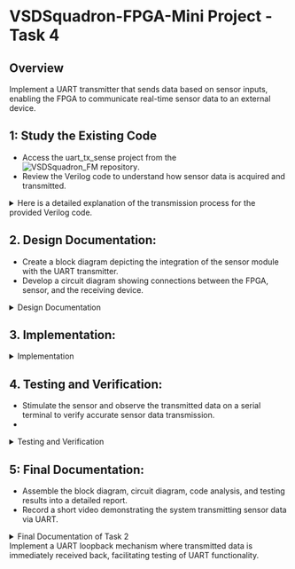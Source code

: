 
# VSDSquadron-FPGA-Mini Project - Task 4

## Overview
Implement a UART transmitter that sends data based on sensor inputs, enabling the FPGA to communicate real-time sensor data to an external device.

## 1: Study the Existing Code
-	Access the uart_tx_sense project from the ![VSDSquadron_FM repository](https://github.com/thesourcerer8/VSDSquadron_FM/tree/53840bb096ec59b11f26a0b5e362711b12540dbd/uart_tx_sense).
-	Review the Verilog code to understand how sensor data is acquired and transmitted.

<details>
<summary>Here is a detailed explanation of the transmission process for the provided Verilog code. </summary>

# Transmission Process of Verilog Code

## Overview

The provided Verilog code implements a simple UART (Universal Asynchronous Receiver Transmitter) transmission module, along with RGB LED control. It generates a 9600 Hz clock from a higher frequency oscillator and uses this clock to send a byte of data over UART while controlling RGB LEDs based on the frequency counter.

## Structure of the Code

The code consists of two main modules:
1. `top`
2. `uart_tx_8n1`

### 1. Top Module

#### Module Declaration

```verilog
module top (
  output wire led_red,
  output wire led_blue,
  output wire led_green,
  output wire uarttx,
  input wire hw_clk
);
```

#### Signal Declaration

- Outputs: Red, Blue, and Green LEDs, UART transmission pin.
- Input: Hardware clock.

#### Internal Components

- **Instant Oscillator**: 
  - A high-frequency oscillator (`SB_HFOSC`) generates a base clock signal.
  
- **Frequency Counter**: 
  - A 28-bit register (`frequency_counter_i`) is used to count clock cycles.

#### Clock Generation for 9600 Hz

```verilog
reg clk_9600 = 0;
reg [31:0] cntr_9600 = 32'b0;
parameter period_9600 = 625;
```

This section generates a 9600 Hz clock signal from the oscillator's output (12 MHz) using a counter. The counter increments on every rising edge of `int_osc` and toggles `clk_9600` after 625 counts (representing 9600 Hz).

#### UART Transmission

```verilog
uart_tx_8n1 DanUART (.clk (clk_9600), .txbyte("D"), .senddata(frequency_counter_i[24]), .tx(uarttx));
```

Here, the `uart_tx_8n1` module is instantiated to handle UART transmission. It sends the character "D" when `frequency_counter_i[24]` is high, triggering the transmission.

### 2. UART Module (`uart_tx_8n1`)

#### Module Declaration

```verilog
module uart_tx_8n1 (
    clk,
    txbyte,
    senddata,
    txdone,
    tx
);
```

#### Signal Declaration

- Inputs: Clock, the byte to transmit (`txbyte`), and a signal to trigger transmission (`senddata`).
- Outputs: `txdone` (indicates transmission completion) and UART transmission signal `tx`.

#### State Machine for Transmission

The module implements a state machine with the following states:
- **STATE_IDLE**: Waiting for transmission trigger.
- **STATE_STARTTX**: Sending the start bit (low).
- **STATE_TXING**: Transmitting data bits (low to high).
- **STATE_TXDONE**: Completing the transmission and sending the stop bit (high).

#### Transmission Process Logic

The logic block reacts to clock edges and includes conditions for each state:
- In **STATE_IDLE**, if `senddata` is high, it transitions to **STATE_STARTTX**.
- In **STATE_STARTTX**, it sends a start bit (low).
- In **STATE_TXING**, it sends the 8 data bits, shifting the byte right.
- In **STATE_TXDONE**, it sends the stop bit (high) and returns to **STATE_IDLE**, indicating the transmission is complete.

## LED Driver

```verilog
SB_RGBA_DRV RGB_DRIVER (
  .RGBLEDEN(1'b1),
  .RGB0PWM (frequency_counter_i[24]&frequency_counter_i[23]),
  .RGB1PWM (frequency_counter_i[24]&~frequency_counter_i[23]),
  .RGB2PWM (~frequency_counter_i[24]&frequency_counter_i[23]),
  .CURREN  (1'b1),
  .RGB0    (led_green),
  .RGB1    (led_blue),
  .RGB2    (led_red)
);
```

This section drives the RGB LEDs' brightness based on bits from `frequency_counter_i`, which allows for a dynamic change in LED colors in sync with the oscillator frequency.

## I/O Pin Assignments

```verilog
set_io  led_green 40
set_io  led_red	39
set_io  led_blue 41
set_io  uarttx 14
set_io  hw_clk 20
```

This specifies the physical pin assignments for the FPGA or hardware where the signals will be connected.

## Conclusion

In summary, the Verilog code implements a UART transmitter alongside RGB LED functionality. The key steps in the transmission process are:
1. Generating a 9600 Hz clock from a higher frequency using a counter.
2. Triggering the transmission when certain conditions are met.
3. Utilizing a state machine to manage the
</details>
  
## 2. Design Documentation:
-	Create a block diagram depicting the integration of the sensor module with the UART transmitter.
-	Develop a circuit diagram showing connections between the FPGA, sensor, and the receiving device.


<details>
<summary>Design Documentation</summary>
  
Create a block diagram illustrating the UART Tx architecture.

![VSDSquadron-FPGA-Mini Project - Task 4 1](https://github.com/user-attachments/assets/ac16e495-5d72-4623-957c-569992a6ecf3)


Develop a detailed circuit diagram showing connections between the FPGA and any peripheral devices used.

![VSDSquadron-FPGA-Mini Project - Task 4 2](https://github.com/user-attachments/assets/8b220b98-490b-4111-8a5f-776baa352154)


</details>

## 3. Implementation:
<details>
<summary>Implementation</summary>
    
### **Hardware Setup**

- Refer to the [VSDSquadron FPGA Mini Datasheet](https://www.vlsisystemdesign.com/wp-content/uploads/2025/01/VSDSquadronFMDatasheet.pdf)
 for board details and pinout specifications.
- Set up the hardware according to the circuit diagram, ensuring proper sensor interfacing.
-	Synthesize and load the Verilog code onto the FPGA.

  ![image](https://github.com/user-attachments/assets/2b0adc95-aefd-413d-86a2-c0dc65b42b20)

    or in VM provided by VSD, in Devices -> USB

  ![image](https://github.com/user-attachments/assets/848be0a3-a1fa-457c-837b-dc11097a178a)

### **steps for compiling and flashing**

   open a termin window, cd to uart_loopback folder and execute below described comand sequence.

   ![image](https://github.com/user-attachments/assets/f4d5efd6-f14b-467d-a250-ec9733383f3e)

### **Execution Sequence**
```
lsusb # To check if Fpga is connected
```
   ![image](https://github.com/user-attachments/assets/e756da51-45cb-43f7-b6fa-ea4fb10c6c7c)     
```
make clean # Clear out old compilation artifacts

make build # Compile the Verilog design

sudo make flash # Upload the synthesized bitstream to the FPGA

```

   ![image](https://github.com/user-attachments/assets/2eb60b66-db50-41c2-bf3e-19a87e23c079)

the led's on the board look like this, all leds ligthing red as expected!

![image](https://github.com/user-attachments/assets/a6b76bcb-a977-4da5-aa0d-35dac6fcf71a)

</details>

## 4. Testing and Verification:
-	Stimulate the sensor and observe the transmitted data on a serial terminal to verify accurate sensor data transmission.
-	
<details>
<summary>Testing and Verification</summary>

1. For the testing we will use docklight porogran which is a great testing tool for serial communication protocols. It allows us to monitor the communication between two serial devices.It can be downladed from [here](https://docklight.de/downloads/).
    
2. befor we start using dockligth we chek in Windows Device Manager that COM-Port is still availabel - COM8 in my case.

   ![image](https://github.com/user-attachments/assets/70879f06-c0b9-42a6-ba68-19fbab6a121f)

- open Docklight and start with "Start with a blank project / blank script".

    ![image](https://github.com/user-attachments/assets/1f7f5a08-f2ad-4422-ba62-50fd0cbfe11c)

 - Configure the correct communication port and protocol: COM8, 9600, 8, N, 1

   ![image](https://github.com/user-attachments/assets/7d193f1a-2e18-4802-bde0-6d3a395a13a7)

  - in top icon-bar you find the "Start comminication" butten (marked with red arrow)

  - ![image](https://github.com/user-attachments/assets/ba39faba-e85a-4d03-892b-17cb26455f83)

- click now on "Start communication" butten or F5 to start receiving process. As defined in Verilog-module we reveive continuous the char "D". 

- ![image](https://github.com/user-attachments/assets/250441a2-289b-41b1-bda6-023bf8008d7d)

</details>

## 5: Final Documentation:
- Assemble the block diagram, circuit diagram, code analysis, and testing results into a detailed report.
-	Record a short video demonstrating the system transmitting sensor data via UART.

<details>
<summary>Final Documentation of Task 2</summary>
    
### Summary of the Verilog code functionality
The given [Verilog module](https://github.com/mimo3000n/VSDSquadron-FPGA-Mini/blob/9221679090866a04f7cff231b9ec5c29e8601404/Task%202/top.v) works as a UART (Universal Asynchronous Receiver-Transmitter) for serial communication between devices. It use on one port for transmitting char "D", verified via Docklight in Video below. In addition LED driver in ICS40 is used to blink RGB-Led in red, green and blue color. 

[Video Docklight](https://github.com/user-attachments/assets/d5be707e-d4f0-4cf1-95cb-7f162dee374c)


[Video LED blinking](https://github.com/user-attachments/assets/aebb2fbd-2adc-4f61-bce9-0b80ef9081bc)


### Challenges Faced and Solutions Implemented

- Found it hard to understand the Verilog code originally - using google & ChatGPT i were able to understand things better but i have to investigate sill into Verilog.

## License
This project is open-source under the MIT License.

## Contact
Email: mimo3000ngmail.com
</details>Implement a UART loopback mechanism where transmitted data is immediately received back, facilitating testing of UART functionality.
